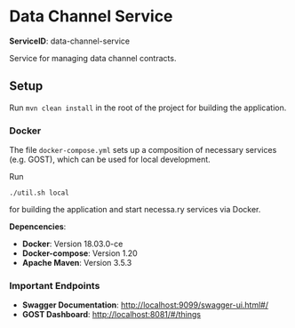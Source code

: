 # Data Channel Service
**ServiceID**: data-channel-service

Service for managing data channel contracts.
  
## Setup

Run `mvn clean install` in the root of the project for building the application.

### Docker

The file `docker-compose.yml` sets up a composition of necessary services (e.g. GOST), which can be used for local development.

Run

```
./util.sh local
```

for building the application and start necessa.ry services via Docker.

**Depencencies**:

* **Docker**: Version 18.03.0-ce
* **Docker-compose**: Version 1.20
* **Apache Maven**: Version 3.5.3

### Important Endpoints

* **Swagger Documentation**: [http://localhost:9099/swagger-ui.html#/](http://localhost:9099/swagger-ui.html#/)
* **GOST Dashboard**: [http://localhost:8081/#/things](http://localhost:8081/#/things)

